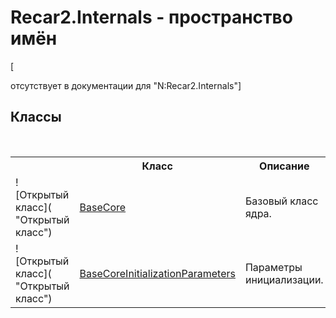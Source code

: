# Recar2.Internals - пространство имён
 

\[<summary> отсутствует в документации для "N:Recar2.Internals"\]


## Классы
&nbsp;<table><tr><th></th><th>Класс</th><th>Описание</th></tr><tr><td>![Открытый класс]( "Открытый класс")</td><td><a href="5d7b3a7d-89fd-7a42-1091-912a0f6d1528">BaseCore</a></td><td>
Базовый класс ядра.</td></tr><tr><td>![Открытый класс]( "Открытый класс")</td><td><a href="bcb0609a-f3e9-5366-8c3f-78338d44cd0b">BaseCoreInitializationParameters</a></td><td>
Параметры инициализации.</td></tr></table>&nbsp;
